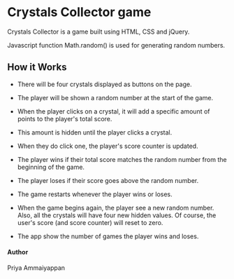 # Crystals Collector game


Crystals Collector is a game built using HTML, CSS and jQuery.

Javascript function Math.random() is used for generating random numbers.


## How it Works
 
- There will be four crystals displayed as buttons on the page.

- The player will be shown a random number at the start of the game.

- When the player clicks on a crystal, it will add a specific amount of points to the player's total score.

- This amount is hidden until the player clicks a crystal.

- When they do click one, the player's score counter is updated.

- The player wins if their total score matches the random number from the beginning of the game.

- The player loses if their score goes above the random number.

- The game restarts whenever the player wins or loses.

- When the game begins again, the player see a new random number. Also, all the crystals will have four new hidden values. Of course, the user's score (and  score counter) will reset to zero.

- The app show the number of games the player wins and loses. 


#### Author

Priya Ammaiyappan